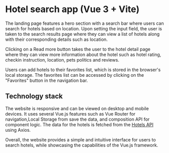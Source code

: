 # Hotel search app (Vue 3 + Vite)

The landing page features a hero section with a search bar where users can search for hotels based on location. Upon setting the input field, the user is taken to the search results page where they can view a list of hotels along with their corresponding details such as location.

Clicking on a Read more button takes the user to the hotel detail page where they can view more information about the hotel such as hotel rating, checkin instruction, location, pets politics and reviews.

Users can add hotels to their favorites list, which is stored in the browser's local storage. The favorites list can be accessed by clicking on the "Favorites" button in the navigation bar.

## Technology stack

The website is responsive and can be viewed on desktop and mobile devices. It uses several Vue.js features such as Vue Router for navigation,Local Storage from save the data, and composition API for component logic. The data for the hotels is fetched from the [Hotels API](https://rapidapi.com/apidojo/api/hotels4) using Axios.

Overall, the website provides a simple and intuitive interface for users to search hotels, while showcasing the capabilities of the Vue.js framework.
